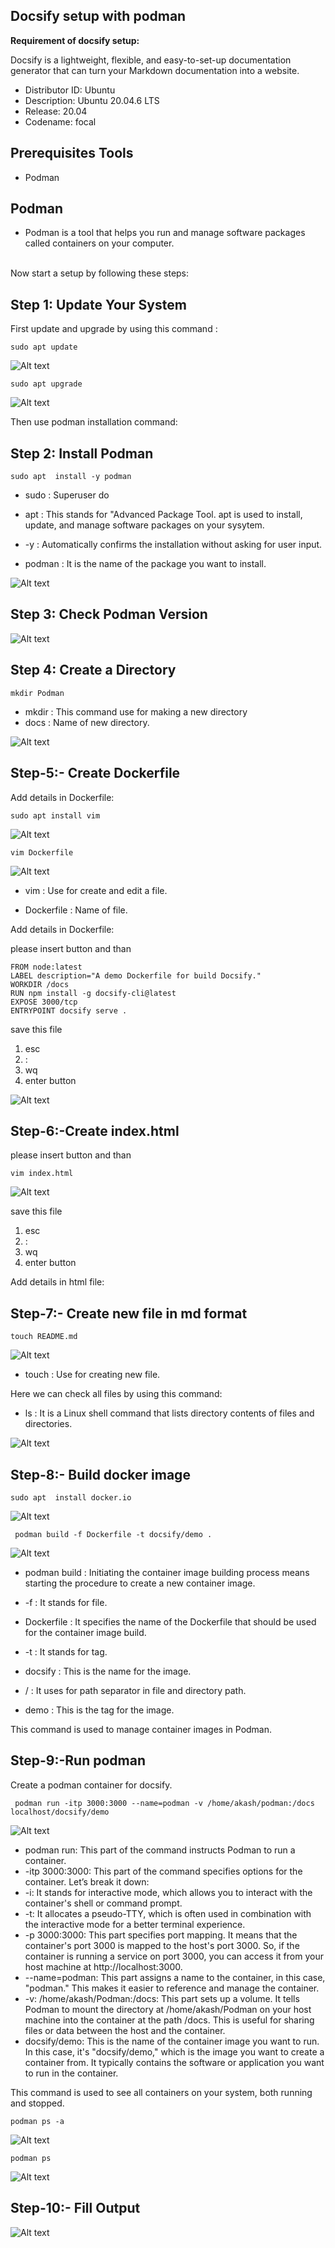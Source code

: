 ## Docsify setup with podman  ##

**Requirement of docsify setup:**

Docsify is a lightweight, flexible, and easy-to-set-up documentation generator that can turn your Markdown documentation into a website.

- Distributor ID: Ubuntu <br>
- Description: Ubuntu 20.04.6 LTS <br>
- Release: 20.04 <br>
- Codename: focal<br>

## Prerequisites Tools
 
 - Podman 

## Podman

- Podman is a tool that helps you run and manage software packages called containers on your computer.
 
<br>  
Now start a setup by following these steps:
<br>

## Step 1: Update Your System

First update and upgrade by using this command :
```
sudo apt update 
```
![Alt text](1.png)

```
sudo apt upgrade
  ```

![Alt text](2.png)

Then use podman installation command:


## Step 2: Install Podman

```
sudo apt  install -y podman
```
- sudo : Superuser do

- apt : This stands for "Advanced Package Tool. apt is used to install, update, and manage software packages on your sysytem.

- -y : Automatically confirms the installation without asking for user input.

- podman : It is the name of the package you want to install.

![Alt text](3.png)
## Step 3: Check Podman Version

![Alt text](4.png)

## Step 4: Create a Directory
```
mkdir Podman
```

- mkdir : This command use for making a new directory
- docs : Name of new directory.

![Alt text](5.png)

## Step-5:- Create Dockerfile

Add details in Dockerfile:
```
sudo apt install vim

```
![Alt text](6.png)

```
vim Dockerfile
```
![Alt text](7.png)

- vim : Use for create and edit a file.

- Dockerfile : Name of file.

Add details in Dockerfile:

please insert button and than


```    
FROM node:latest
LABEL description="A demo Dockerfile for build Docsify."
WORKDIR /docs
RUN npm install -g docsify-cli@latest
EXPOSE 3000/tcp
ENTRYPOINT docsify serve .
  ```

save this file
1) esc
2) :
3) wq
4) enter button

![Alt text](8.png)


## Step-6:-Create index.html


please insert button and than


```  
vim index.html
```

![Alt text](9.png)

save this file
1) esc
2) :
3) wq
4) enter button


Add details in html file:

## Step-7:- Create new file in md format

```  
touch README.md
```

![Alt text](10.png)

- touch : Use for creating new file.
  
Here we can check all files by using this command:

- ls : It is a Linux shell command that lists directory contents of files and directories.


![Alt text](11.png)
## Step-8:- Build docker image

```
sudo apt  install docker.io
```
![Alt text](12.png)

```
 podman build -f Dockerfile -t docsify/demo .
 ```

![Alt text](13.png)

- podman build : Initiating the container image building process means starting the procedure to create a new container image.

- -f : It stands for file.

- Dockerfile : It specifies the name of the Dockerfile that should be used for the container image build.

- -t : It stands for tag.

- docsify : This is the name for the image.

- / : It uses for path separator in file and directory path.

- demo : This is the tag for the image.

This command is used to manage container images in Podman.

## Step-9:-Run podman

Create a podman container for docsify.

```
 podman run -itp 3000:3000 --name=podman -v /home/akash/podman:/docs localhost/docsify/demo
```

![Alt text](14.png)

- podman run: This part of the command instructs Podman to run a container.
- -itp 3000:3000: This part of the command specifies options for the container. Let’s  break it down:
- -i: It stands for interactive mode, which allows you to interact with the container's shell or command prompt.
- -t: It allocates a pseudo-TTY, which is often used in combination with the interactive mode for a better terminal experience.
- -p 3000:3000: This part specifies port mapping. It means that the container's port 3000 is mapped to the host's port 3000. So, if the container is running a service on port 3000, you can access it from your host machine at http://localhost:3000.
- --name=podman: This part assigns a name to the container, in this case, "podman." This makes it easier to reference and manage the container.
- -v: /home/akash/Podman:/docs: This part sets up a volume. It tells Podman to mount the directory at /home/akash/Podman on your host machine into the container at the path /docs. This is useful for sharing files or data between the host and the container.
- docsify/demo: This is the name of the container image you want to run. In this case, it's "docsify/demo," which is the image you want to create a container from. It typically contains the software or application you want to run in the container.

This command is used to see all containers on your system, both running and stopped.


```  
podman ps -a
```
![Alt text](15.png)

```  
podman ps
```
![Alt text](16.png)



## Step-10:- Fill Output

![Alt text](17.png)
